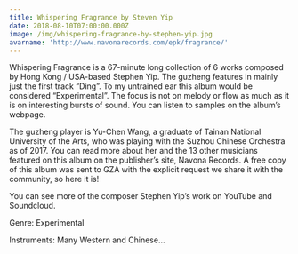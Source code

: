 ```yaml
---
title: Whispering Fragrance by Steven Yip
date: 2018-08-10T07:00:00.000Z
image: /img/whispering-fragrance-by-stephen-yip.jpg
avarname: 'http://www.navonarecords.com/epk/fragrance/'
---
```

Whispering Fragrance is a 67-minute long collection of 6 works composed by Hong Kong / USA-based Stephen Yip. The guzheng features in mainly just the first track “Ding”. To my untrained ear this album would be considered “Experimental”. The focus is not on melody or flow as much as it is on interesting bursts of sound. You can listen to samples on the album’s webpage.



The guzheng player is Yu-Chen Wang, a graduate of Tainan National University of the Arts, who was playing with the Suzhou Chinese Orchestra as of 2017. You can read more about her and the 13 other musicians featured on this album on the publisher’s site, Navona Records. A free copy of this album was sent to GZA with the explicit request we share it with the community, so here it is!



You can see more of the composer Stephen Yip’s work on YouTube and Soundcloud.



Genre: Experimental



Instruments: Many Western and Chinese…
